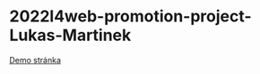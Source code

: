 # 2022l4web-promotion-project-Lukas-Martinek
[Demo stránka](https://pslib-cz.github.io/2022l4web-promotion-project-Lukas-Martinek/)